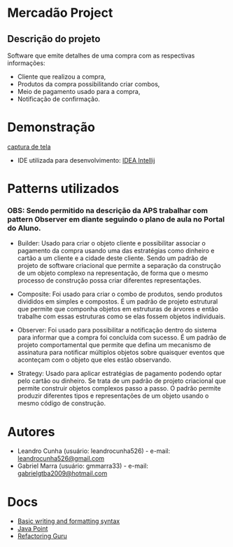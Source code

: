 # Mercadão Project

## Descrição do projeto

Software que emite detalhes de uma compra com as respectivas informações:

- Cliente que realizou a compra,
- Produtos da compra possibilitando criar combos,
- Meio de pagamento usado para a compra,
- Notificação de confirmação.

# Demonstração

[captura de tela](.github/Screenshot_20201205_153651.png)

- IDE utilizada para desenvolvimento: [IDEA Intellij](https://www.jetbrains.com/pt-br/idea/)

# Patterns utilizados
### OBS: Sendo permitido na descrição da APS trabalhar com pattern Observer em diante seguindo o plano de aula no Portal do Aluno.

- Builder: Usado para criar o objeto cliente e possibilitar associar o pagamento da compra usando uma das estratégias como dinheiro e cartão a um cliente e a cidade deste cliente. Sendo um padrão de projeto de software criacional que permite a separação da construção de um objeto complexo na representação, de forma que o mesmo processo de construção possa criar diferentes representações.

- Composite: Foi usado para criar o combo de produtos, sendo produtos divididos em simples e compostos. É um padrão de projeto estrutural que permite que componha objetos em estruturas de árvores e então trabalhe com essas estruturas como se elas fossem objetos individuais.

- Observer: Foi usado para possibilitar a notificação dentro do sistema para informar que a compra foi concluída com sucesso. É um padrão de projeto comportamental que permite que defina um mecanismo de assinatura para notificar múltiplos objetos sobre quaisquer eventos que aconteçam com o objeto que eles estão observando.

- Strategy: Usado para aplicar estratégias de pagamento podendo optar pelo cartão ou dinheiro. Se trata de um padrão de projeto criacional que permite construir objetos complexos passo a passo. O padrão permite produzir diferentes tipos e representações de um objeto usando o mesmo código de construção.

# Autores

- Leandro Cunha (usuário: leandrocunha526) - e-mail: leandrocunha526@gmail.com
- Gabriel Marra (usuário: gmmarra33) - e-mail: gabrielgtba2009@hotmail.com

# Docs
- [Basic writing and formatting syntax](https://docs.github.com/pt/free-pro-team@latest/github/writing-on-github/basic-writing-and-formatting-syntax)
- [Java Point](https://www.javatpoint.com/java-tutorial)
- [Refactoring Guru](https://refactoring.guru/)
